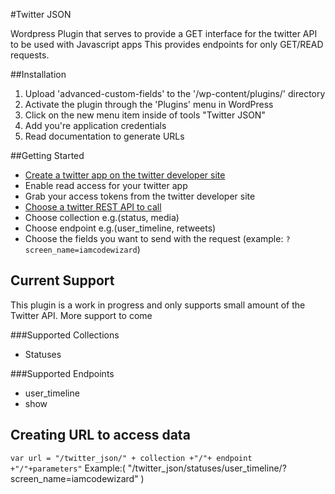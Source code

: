 #Twitter JSON

Wordpress Plugin that serves to provide a GET interface for the twitter API to be used with Javascript apps
This provides endpoints for only GET/READ requests. 

##Installation


1. Upload 'advanced-custom-fields' to the '/wp-content/plugins/' directory
2. Activate the plugin through the 'Plugins' menu in WordPress
3. Click on the new menu item inside of tools "Twitter JSON"
4. Add you're application credentials
5. Read documentation to generate URLs


##Getting Started

- [Create a twitter app on the twitter developer site](https://dev.twitter.com/apps/)
- Enable read access for your twitter app
- Grab your access tokens from the twitter developer site
- [Choose a twitter REST API to call](https://dev.twitter.com/rest/public)
- Choose collection e.g.(status, media)
- Choose endpoint e.g.(user_timeline, retweets)
- Choose the fields you want to send with the request (example: `?screen_name=iamcodewizard`)

## Current Support
This plugin is a work in progress and only supports small amount of the Twitter API. More support to come

###Supported Collections
- Statuses

###Supported Endpoints
- user_timeline
- show

## Creating URL to access data
```var url = "/twitter_json/" + collection +"/"+ endpoint +"/"+parameters"```
Example:( "/twitter_json/statuses/user_timeline/?screen_name=iamcodewizard" )
